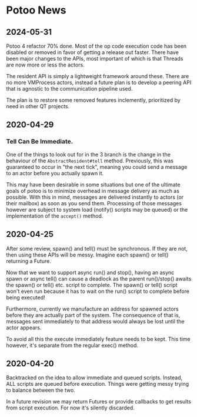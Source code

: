 # Potoo News

## 2024-05-31

Potoo 4 refactor 70% done. Most of the op code execution code has been disabled
or removed in favor of getting a release out faster. There have been major
changes to the APIs, most important of which is that Threads are now more or 
less the actors. 

The resident API is simply a lightweight framework around these. There are no
more VMProcess actors, instead a future plan is to develop a peering API that
is agnostic to the communication pipeline used.

The plan is to restore some removed features inclemently, prioritized by need
in other QT projects.

## 2020-04-29

### Tell Can Be Immediate.

One of the things to look out for in the 3 branch is the change in the 
behaviour of the `AbstractResident#tell` method. Previously, this was 
guaranteed to occur in "the next tick", meaning you could send a message to
an actor before you actually spawn it.

This may have been desirable in some situations but one of the ultimate goals
of potoo is to minimize overhead in message delivery as much as possible.
With this in mind, messages are delivered instantly to actors (or their mailbox)
as soon as you send them. Processing of those messages however are subject
to system load (notify() scripts may be queued) or the implementation of the
`accept()` method.

## 2020-04-25

After some review, spawn() and tell() must be synchronous. If they are not,
then using these APIs will be messy. Imagine each spawn() or tell() returning 
a Future.

Now that we want to support async run() and stop(), having an async spawn or
async tell() can cause a deadlock as the parent run()/stop() awaits the 
spawn() or tell() etc. script to complete. The spawn() or tell() script won't
even run because it has to wait on the run() script to complete before being 
executed!

Furthermore, currently we manufacture an address for spawned actors before they
are actually part of the system. The consequence of that is, messages sent
immediately to that address would always be lost until the actor appears.

To avoid all this the execute immediately feature needs to be kept. This time 
however, it's separate from the regular exec() method.

## 2020-04-20

Backtracked on the idea to allow immediate and queued scripts. Instead, ALL
scripts are queued before execution. Things were getting messy trying to balance
between the two.

In a future revision we may return Futures or provide callbacks to get results
from script execution. For now it's silently discarded.

